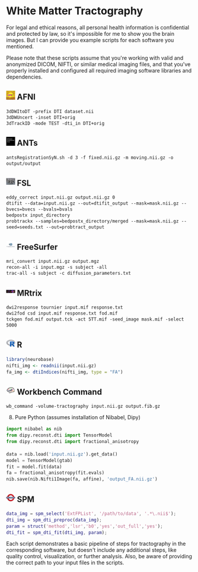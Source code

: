 # White Matter Tractography

For legal and ethical reasons, all personal health information is confidential and protected by law, so it's impossible for me to show you the brain images. But I can provide you example scripts for each software you mentioned. 

Please note that these scripts assume that you're working with valid and anonymized DICOM, NIFTI, or similar medical imaging files, and that you've properly installed and configured all required imaging software libraries and dependencies.

## <img src="../../icons/afni.png" height="24px" /> AFNI

```
3dDWItoDT -prefix DTI dataset.nii
3dDWUncert -inset DTI+orig
3dTrackID -mode TEST -dti_in DTI+orig
```

## <img src="../../icons/ants.png" height="24px" /> ANTs

```
antsRegistrationSyN.sh -d 3 -f fixed.nii.gz -m moving.nii.gz -o output/output
```

## <img src="../../icons/fsl.png" height="24px" /> FSL

```
eddy_correct input.nii.gz output.nii.gz 0
dtifit --data=input.nii.gz --out=dtifit_output --mask=mask.nii.gz --bvecs=bvecs --bvals=bvals
bedpostx input_directory
probtrackx --samples=bedpostx_directory/merged --mask=mask.nii.gz --seed=seeds.txt --out=probtract_output
```

## <img src="../../icons/freesurfer.png" height="24px" /> FreeSurfer

```
mri_convert input.nii.gz output.mgz
recon-all -i input.mgz -s subject -all
trac-all -s subject -c diffusion_parameters.txt
```

## <img src="../../icons/mrtrix.png" height="24px" /> MRtrix

```b
dwi2response tournier input.mif response.txt
dwi2fod csd input.mif response.txt fod.mif
tckgen fod.mif output.tck -act 5TT.mif -seed_image mask.mif -select 5000
```

## <img src="../../icons/r.png" height="24px" /> R

```R
library(neurobase)
nifti_img <- readnii(input.nii.gz)
fa_img <- dtiIndices(nifti_img, type = "FA")
```

## <img src="../../icons/workbench_command.png" height="24px" /> Workbench Command

```b
wb_command -volume-tractography input.nii.gz output.fib.gz
```

8. Pure Python (assumes installation of Nibabel, Dipy)

```python
import nibabel as nib
from dipy.reconst.dti import TensorModel
from dipy.reconst.dti import fractional_anisotropy

data = nib.load('input.nii.gz').get_data()
model = TensorModel(gtab)
fit = model.fit(data)
fa = fractional_anisotropy(fit.evals)
nib.save(nib.Nifti1Image(fa, affine), 'output_FA.nii.gz')
```
## <img src="../../icons/spm.png" height="24px" /> SPM

```matlab
data_img = spm_select('ExtFPList', '/path/to/data', '.*\.nii$');
dti_img = spm_dti_preproc(data_img);
param = struct('method','lsr','b0','yes','out_full','yes');
dti_fit = spm_dti_fit(dti_img, param);
```

Each script demonstrates a basic pipeline of steps for tractography in the corresponding software, but doesn't include any additional steps, like quality control, visualization, or further analysis. Also, be aware of providing the correct path to your input files in the scripts.